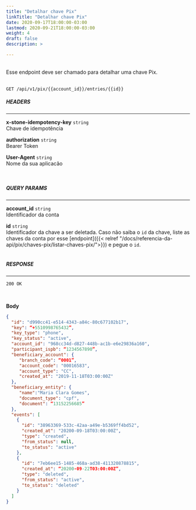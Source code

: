 ```yaml
---
title: "Detalhar chave Pix"
linkTitle: "Detalhar chave Pix"
date: 2020-09-17T18:00:00-03:00
lastmod: 2020-09-21T18:00:00-03:00
weight: 4
draft: false
description: >

---
```

<br>
Esse endpoint deve ser chamado para detalhar uma chave Pix. <br><br>


```
GET /api/v1/pix/{{account_id}}/entries/{{id}}
```
##### **HEADERS**
---

**x-stone-idempotency-key** `string`
<br>Chave de idempotência

**authorization** `string`
<br> Bearer Token

**User-Agent** `string`
<br>Nome da sua aplicacão

<br>

##### **QUERY PARAMS**
---

**account_id** `string`
<br> Identificador da conta

**id** `string`
<br> Identificador da chave a ser deletada. Caso não saiba o `id` da chave, liste as chaves da conta por esse [endpoint]({{< relref "/docs/referencia-da-api/pix/chaves-pix/listar-chaves-pix/">}}) e pegue o `id`.
<br><br>

##### **RESPONSE**
---

```
200 OK
```
<br>

**Body**
```json
{
  "id": "d990cc41-e514-4343-a84c-80c677102b17",
  "key": “+5510998765432”, 
  "key_type": "phone", 
  "key_status": "active",
  "account_id": "968cc34d-d827-448b-ac1b-e6e29836a160",
  "participant_ispb": “1234567890”,
  "beneficiary_account": {
     "branch_code": “0001”,
     "account_code": "00016583",
     "account_type": "CC",
     "created_at": "2019-11-18T03:00:00Z"
  },
  "beneficiary_entity": {
     "name":"Maria Clara Gomes",
     "document_type": "cpf",
     "document": “13152256685”
  }, 
  "events": [
    {
      "id": "38963369-533c-42aa-a49e-b5369ff4bd52",
      "created_at": "20200-09-18T03:00:00Z",
      "type": "created",
      "from_status": null,
      "to_status": "active"
    },
    {
      "id": "7eb6ee15-1485-468a-ad38-411320878815",
      "created_at": “20200-09-22T03:00:00Z”,
      "type": "deleted",
      "from_status": "active",
      "to_status": "deleted"
    }
  ]
}
```
